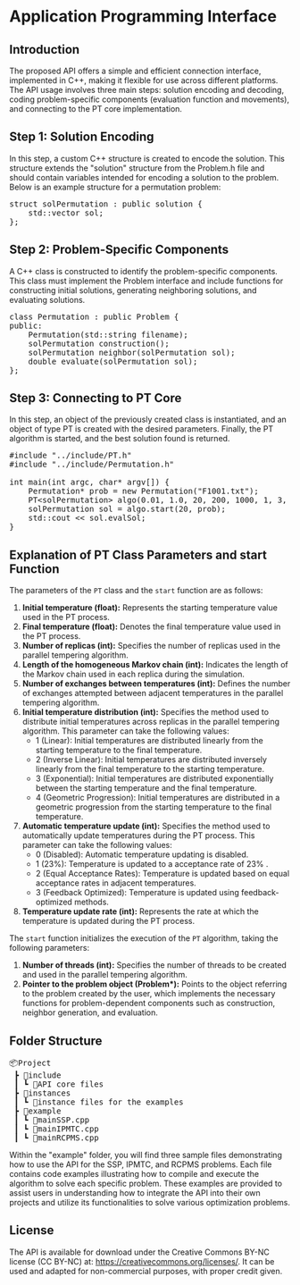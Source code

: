 <h1>Application Programming Interface</h1>
<h2>Introduction</h2>
<p>The proposed API offers a simple and efficient connection interface, implemented in C++, making it flexible for use across different platforms. The API usage involves three main steps: solution encoding and decoding, coding problem-specific components (evaluation function and movements), and connecting to the PT core implementation.</p>

<h2>Step 1: Solution Encoding</h2>
<p>In this step, a custom C++ structure is created to encode the solution. This structure extends the "solution" structure from the Problem.h file and should contain variables intended for encoding a solution to the problem. Below is an example structure for a permutation problem:</p>

<pre>
struct solPermutation : public solution {
    std::vector<int> sol;
};
</pre>

<h2>Step 2: Problem-Specific Components</h2>
<p>A C++ class is constructed to identify the problem-specific components. This class must implement the Problem interface and include functions for constructing initial solutions, generating neighboring solutions, and evaluating solutions.</p>

<pre>
class Permutation : public Problem {
public:
    Permutation(std::string filename);
    solPermutation construction();
    solPermutation neighbor(solPermutation sol);
    double evaluate(solPermutation sol);
};
</pre>

<h2>Step 3: Connecting to PT Core</h2>
<p>In this step, an object of the previously created class is instantiated, and an object of type PT is created with the desired parameters. Finally, the PT algorithm is started, and the best solution found is returned.</p>

<pre>
#include "../include/PT.h"
#include "../include/Permutation.h"

int main(int argc, char* argv[]) {
    Permutation* prob = new Permutation("F1001.txt");
    PT&lt;solPermutation&gt; algo(0.01, 1.0, 20, 200, 1000, 1, 3, 200);
    solPermutation sol = algo.start(20, prob);
    std::cout << sol.evalSol;
}
</pre>

<h2>Explanation of PT Class Parameters and start Function</h2>

<p>The parameters of the <code>PT</code> class and the <code>start</code> function are as follows:</p>

<ol>
  <li><strong>Initial temperature (float):</strong> Represents the starting temperature value used in the PT process.</li>
  <li><strong>Final temperature (float):</strong> Denotes the final temperature value used in the PT process.</li>
  <li><strong>Number of replicas (int):</strong> Specifies the number of replicas used in the parallel tempering algorithm.</li>
  <li><strong>Length of the homogeneous Markov chain (int):</strong> Indicates the length of the Markov chain used in each replica during the simulation.</li>
  <li><strong>Number of exchanges between temperatures (int):</strong> Defines the number of exchanges attempted between adjacent temperatures in the parallel tempering algorithm.</li>
  <li><strong>Initial temperature distribution (int):</strong> Specifies the method used to distribute initial temperatures across replicas in the parallel tempering algorithm. This parameter can take the following values:
    <ul>
      <li>1 (Linear): Initial temperatures are distributed linearly from the starting temperature to the final temperature.</li>
      <li>2 (Inverse Linear): Initial temperatures are distributed inversely linearly from the final temperature to the starting temperature.</li>
      <li>3 (Exponential): Initial temperatures are distributed exponentially between the starting temperature and the final temperature.</li>
      <li>4 (Geometric Progression): Initial temperatures are distributed in a geometric progression from the starting temperature to the final temperature.</li>
    </ul>
  </li>
  <li><strong>Automatic temperature update (int):</strong> Specifies the method used to automatically update temperatures during the PT process. This parameter can take the following values:
    <ul>
      <li>0 (Disabled): Automatic temperature updating is disabled.</li>
      <li>1 (23%): Temperature is updated to a acceptance rate of 23% .</li>
      <li>2 (Equal Acceptance Rates): Temperature is updated based on equal acceptance rates in adjacent temperatures.</li>
      <li>3 (Feedback Optimized): Temperature is updated using feedback-optimized methods.</li>
    </ul>
  </li>
  <li><strong>Temperature update rate (int):</strong> Represents the rate at which the temperature is updated during the PT process.</li>
</ol>

<p>The <code>start</code> function initializes the execution of the <code>PT</code> algorithm, taking the following parameters:</p>

<ol>
  <li><strong>Number of threads (int):</strong> Specifies the number of threads to be created and used in the parallel tempering algorithm.</li>
  <li><strong>Pointer to the problem object (Problem*):</strong> Points to the object referring to the problem created by the user, which implements the necessary functions for problem-dependent components such as construction, neighbor generation, and evaluation.</li>
</ol>


<h2>Folder Structure</h2>
<pre>
📦Project
 ┣ 📂include
 ┃ ┗ 📜API core files
 ┣ 📂instances
 ┃ ┗ 📜instance files for the examples
 ┣ 📂example
 ┃ ┗ 📜mainSSP.cpp
 ┃ ┗ 📜mainIPMTC.cpp
 ┃ ┗ 📜mainRCPMS.cpp
</pre>

<p>Within the "example" folder, you will find three sample files demonstrating how to use the API for the SSP, IPMTC, and RCPMS problems. Each file contains code examples illustrating how to compile and execute the algorithm to solve each specific problem. These examples are provided to assist users in understanding how to integrate the API into their own projects and utilize its functionalities to solve various optimization problems.</p>

<h2>License</h2>
<p>The API is available for download under the Creative Commons BY-NC license (CC BY-NC) at: <a href="https://creativecommons.org/licenses/">https://creativecommons.org/licenses/</a>. It can be used and adapted for non-commercial purposes, with proper credit given.</p>

